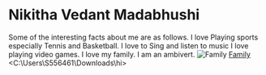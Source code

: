 # Nikitha Vedant Madabhushi
Some of the interesting facts about me are as follows.
I love Playing sports especially Tennis and Basketball.
I love to Sing and listen to music
I love playing video games.
I love my family.
I am an ambivert.
![Family](C:\Users\S556461\Downloads\hi)
[Family](C:\Users\S556461\Downloads\hi)
<C:\Users\S556461\Downloads\hi>

